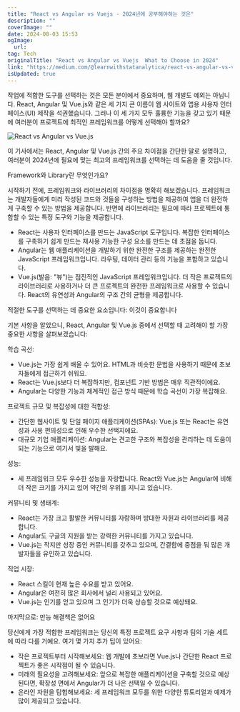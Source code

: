 ```yaml
---
title: "React vs Angular vs Vuejs - 2024년에 공부해야하는 것은"
description: ""
coverImage: ""
date: 2024-08-03 15:53
ogImage: 
  url: 
tag: Tech
originalTitle: "React vs Angular vs Vuejs  What to Choose in 2024"
link: "https://medium.com/@learnwithstatanalytica/react-vs-angular-vs-vue-js-what-to-choose-in-2024-87bf9ed38a80"
isUpdated: true
---
```






작업에 적합한 도구를 선택하는 것은 모든 분야에서 중요하며, 웹 개발도 예외는 아닙니다. React, Angular 및 Vue.js와 같은 세 가지 큰 이름이 웹 사이트와 앱용 사용자 인터페이스(UI) 제작을 석권했습니다. 그러나 이 세 가지 모두 훌륭한 기능을 갖고 있기 때문에 여러분이 프로젝트에 최적인 프레임워크를 어떻게 선택해야 할까요?

![React vs Angular vs Vue.js](/assets/img/ReactvsAngularvsVuejsWhattoChoosein2024_0.png)

이 기사에서는 React, Angular 및 Vue.js 간의 주요 차이점을 간단한 말로 설명하고, 여러분이 2024년에 필요에 맞는 최고의 프레임워크를 선택하는 데 도움을 줄 것입니다.

Framework와 Library란 무엇인가요?

<div class="content-ad"></div>

시작하기 전에, 프레임워크와 라이브러리의 차이점을 명확히 해보겠습니다. 프레임워크는 개발자들에게 미리 작성된 코드와 것들을 구성하는 방법을 제공하여 앱을 더 완전하게 구축할 수 있는 방법을 제공합니다. 반면에 라이브러리는 필요에 따라 프로젝트에 통합할 수 있는 특정 도구와 기능을 제공합니다.

- React는 사용자 인터페이스를 만드는 JavaScript 도구입니다. 복잡한 인터페이스를 구축하기 쉽게 만드는 재사용 가능한 구성 요소를 만드는 데 초점을 둡니다.
- Angular는 웹 애플리케이션을 개발하기 위한 완전한 구조를 제공하는 완전한 JavaScript 프레임워크입니다. 라우팅, 데이터 관리 등의 기능을 포함하고 있습니다.
- Vue.js(발음: "뷰")는 점진적인 JavaScript 프레임워크입니다. 더 작은 프로젝트의 라이브러리로 사용하거나 더 큰 프로젝트의 완전한 프레임워크로 사용할 수 있습니다. React의 유연성과 Angular의 구조 간의 균형을 제공합니다.

적절한 도구를 선택하는 데 중요한 요소입니다: 이것이 중요합니다

기본 사항을 알았으니, React, Angular 및 Vue.js 중에서 선택할 때 고려해야 할 가장 중요한 사항을 살펴보겠습니다:

<div class="content-ad"></div>

학습 곡선:

- Vue.js는 가장 쉽게 배울 수 있어요. HTML과 비슷한 문법을 사용하기 때문에 초보자들에게 접근하기 쉬워요.
- React는 Vue.js보다 더 복잡하지만, 컴포넌트 기반 방법은 매우 직관적이에요.
- Angular는 다양한 기능과 체계적인 접근 방식 때문에 학습 곡선이 가장 복잡해요.

프로젝트 규모 및 복잡성에 대한 적합성:

- 간단한 웹사이트 및 단일 페이지 애플리케이션(SPAs): Vue.js 또는 React는 유연성과 사용 편의성으로 인해 우수한 선택지에요.
- 대규모 기업 애플리케이션: Angular는 견고한 구조와 복잡성을 관리하는 데 도움이 되는 기능으로 여기서 빛을 발해요.

<div class="content-ad"></div>

성능:

- 세 프레임워크 모두 우수한 성능을 자랑합니다. React와 Vue.js는 Angular에 비해 더 작은 크기를 가지고 있어 약간의 우위를 지니고 있습니다.

커뮤니티 및 생태계:

- React는 가장 크고 활발한 커뮤니티를 자랑하며 방대한 자원과 라이브러리를 제공합니다.
- Angular도 구글의 지원을 받는 강력한 커뮤니티를 가지고 있습니다.
- Vue.js는 작지만 성장 중인 커뮤니티를 갖추고 있으며, 간결함에 중점을 둬 많은 개발자들을 유인하고 있습니다.

<div class="content-ad"></div>

직업 시장:

- React 스킬이 현재 높은 수요를 받고 있어요.
- Angular은 여전히 많은 회사에서 널리 사용되고 있어요.
- Vue.js는 인기를 얻고 있으며 그 인기가 더욱 상승할 것으로 예상돼요.

마지막으로: 만능 해결책은 없어요

당신에게 가장 적합한 프레임워크는 당신의 특정 프로젝트 요구 사항과 팀의 기술 세트에 따라 다를 거예요. 여기 몇 가지 추가 팁이 있어요:

<div class="content-ad"></div>

- 작은 프로젝트부터 시작해보세요: 웹 개발에 초보라면 Vue.js나 간단한 React 프로젝트가 좋은 시작점이 될 수 있습니다.
- 미래의 필요성을 고려해보세요: 앞으로 복잡한 애플리케이션을 구축할 것으로 예상된다면, 확장성 면에서 Angular가 더 나은 선택일 수 있습니다.
- 온라인 자원을 탐험해보세요: 세 프레임워크 모두를 위한 다양한 튜토리얼과 예제가 많이 제공되고 있습니다.
